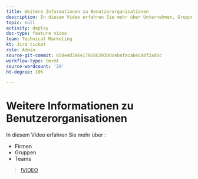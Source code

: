 ```yaml
---
title: Weitere Informationen zu Benutzerorganisationen
description: In diesem Video erfahren Sie mehr über Unternehmen, Gruppen und Teams.
topic: null
activity: deploy
doc-type: feature video
team: Technical Marketing
kt: Jira ticket
role: Admin
source-git-commit: 650e4d346e1792863930dcebafacab4c88f2a8bc
workflow-type: tm+mt
source-wordcount: '29'
ht-degree: 10%

---
```


# Weitere Informationen zu Benutzerorganisationen

In diesem Video erfahren Sie mehr über :

* Firmen
* Gruppen
* Teams

>[!VIDEO](https://video.tv.adobe.com/v/335068/?quality=12&learn=on)

